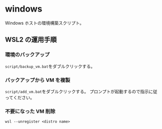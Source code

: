 # windows

Windows ホストの環境構築スクリプト。

## WSL2 の運用手順

### 環境のバックアップ

`script/backup_vm.bat`をダブルクリックする。

### バックアップから VM を複製

`script/add_vm.bat`をダブルクリックする。 プロンプトが起動するので指示に従ってください。

### 不要になった VM 削除

```
wsl --unregister <distro name>
```
